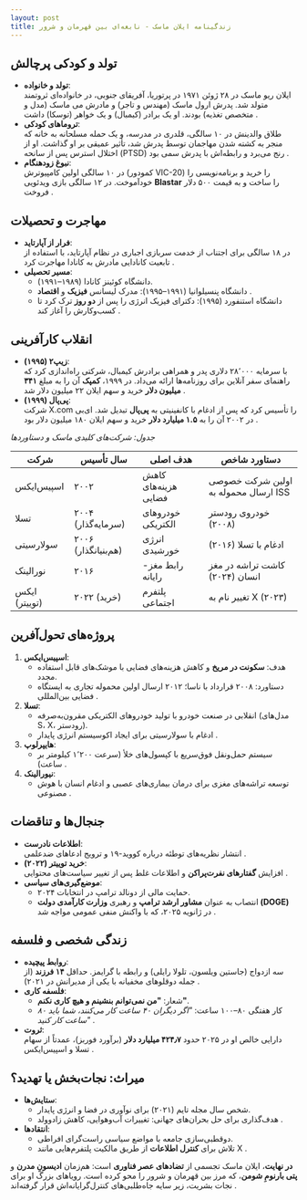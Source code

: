 ```yaml
---
layout: post
title: زندگینامه ایلان ماسک - نابغه‌ای بین قهرمان و شرور
---
```


## تولد و کودکی پرچالش
- **تولد و خانواده**:  
  ایلان ریو ماسک در ۲۸ ژوئن ۱۹۷۱ در پرتوریا، آفریقای جنوبی، در خانواده‌ای ثروتمند متولد شد. پدرش ارول ماسک (مهندس و تاجر) و مادرش می ماسک (مدل و متخصص تغذیه) بودند. او یک برادر (کیمبال) و یک خواهر (توسکا) داشت .  
- **تروماهای کودکی**:  
  طلاق والدینش در ۱۰ سالگی، قلدری در مدرسه، و یک حمله مسلحانه به خانه که منجر به کشته شدن مهاجمان توسط پدرش شد، تأثیر عمیقی بر او گذاشت. او از اختلال استرس پس از سانحه (PTSD) رنج می‌برد و رابطه‌اش با پدرش سمی بود .  
- **نبوغ زودهنگام**:  
  در ۱۰ سالگی اولین کامپیوترش (کمودور VIC-20) را خرید و برنامه‌نویسی را خودآموخت. در ۱۲ سالگی بازی ویدئویی **Blastar** را ساخت و به قیمت ۵۰۰ دلار فروخت .

## مهاجرت و تحصیلات
- **فرار از آپارتاید**:  
  در ۱۸ سالگی برای اجتناب از خدمت سربازی اجباری در نظام آپارتاید، با استفاده از تابعیت کانادایی مادرش به کانادا مهاجرت کرد .  
- **مسیر تحصیلی**:  
  - دانشگاه کوئینز کانادا (۱۹۸۹–۱۹۹۱).  
  - دانشگاه پنسیلوانیا (۱۹۹۱–۱۹۹۵): مدرک لیسانس **فیزیک** و **اقتصاد** .  
  - دانشگاه استنفورد (۱۹۹۵): دکترای فیزیک انرژی را پس از **دو روز** ترک کرد تا کسب‌وکارش را آغاز کند .

## انقلاب کارآفرینی
- **زیپ۲ (۱۹۹۵)**:  
  با سرمایه ۲۸٬۰۰۰ دلاری پدر و همراهی برادرش کیمبال، شرکتی راه‌اندازی کرد که راهنمای سفر آنلاین برای روزنامه‌ها ارائه می‌داد. در ۱۹۹۹، **کمپک** آن را به مبلغ **۳۴۱ میلیون دلار** خرید و سهم ایلان ۲۲ میلیون دلار شد .  
- **پی‌پال (۱۹۹۹)**:  
  شرکت X.com را تأسیس کرد که پس از ادغام با کانفینیتی به **پی‌پال** تبدیل شد. ای‌بی در ۲۰۰۲ آن را به **۱.۵ میلیارد دلار** خرید و سهم ایلان ۱۸۰ میلیون دلار بود .  

*جدول: شرکت‌های کلیدی ماسک و دستاوردها*

| **شرکت**       | **سال تأسیس** | **هدف اصلی**                  | **دستاورد شاخص**                     |  
|----------------|---------------|-------------------------------|--------------------------------------|  
| اسپیس‌ایکس     | ۲۰۰۲          | کاهش هزینه‌های فضایی          | اولین شرکت خصوصی ارسال محموله به ISS |  
| تسلا           | ۲۰۰۴ (سرمایه‌گذار) | خودروهای الکتریکی         | خودروی رودستر (۲۰۰۸)                 |  
| سولارسیتی     | ۲۰۰۶ (هم‌بنیانگذار) | انرژی خورشیدی           | ادغام با تسلا (۲۰۱۶)                  |  
| نورالینک       | ۲۰۱۶          | رابط مغز-رایانه              | کاشت تراشه در مغز انسان (۲۰۲۴)      |  
| ایکس (توییتر) | ۲۰۲۲ (خرید)   | پلتفرم اجتماعی               | تغییر نام به X (۲۰۲۳)                |  

## پروژه‌های تحول‌آفرین
1. **اسپیس‌ایکس**:  
   - هدف: **سکونت در مریخ** و کاهش هزینه‌های فضایی با موشک‌های قابل استفاده مجدد.  
   - دستاورد: ۲۰۰۸ قرارداد با ناسا؛ ۲۰۱۲ ارسال اولین محموله تجاری به ایستگاه فضایی بین‌المللی .  
2. **تسلا**:  
   - انقلابی در صنعت خودرو با تولید خودروهای الکتریکی مقرون‌به‌صرفه (مدل‌های S، X، رودستر).  
   - ادغام با سولارسیتی برای ایجاد اکوسیستم انرژی پایدار .  
3. **هایپرلوپ**:  
   - سیستم حمل‌ونقل فوق‌سریع با کپسول‌های خلأ (سرعت ۱٬۲۰۰ کیلومتر بر ساعت) .  
4. **نیورالینک**:  
   - توسعه تراشه‌های مغزی برای درمان بیماری‌های عصبی و ادغام انسان با هوش مصنوعی .  

## جنجال‌ها و تناقضات
- **اطلاعات نادرست**:  
  انتشار نظریه‌های توطئه درباره کووید-۱۹ و ترویج ادعاهای ضدعلمی .  
- **خرید توییتر (۲۰۲۲)**:  
  افزایش **گفتارهای نفرت‌پراکن** و اطلاعات غلط پس از تغییر سیاست‌های محتوایی .  
- **موضع‌گیری‌های سیاسی**:  
  - حمایت مالی از دونالد ترامپ در انتخابات ۲۰۲۴.  
  - انتصاب به عنوان **مشاور ارشد ترامپ** و رهبری **وزارت کارآمدی دولت (DOGE)** در ژانویه ۲۰۲۵، که با واکنش منفی عمومی مواجه شد .  

## زندگی شخصی و فلسفه
- **روابط پیچیده**:  
  سه ازدواج (جاستین ویلسون، تلولا رایلی) و رابطه با گرایمز. حداقل **۱۴ فرزند** (از جمله دوقلوهای مخفیانه با یکی از مدیرانش در ۲۰۲۱) .  
- **فلسفه کاری**:  
  - شعار: **"من نمی‌توانم بنشینم و هیچ کاری نکنم"**.  
  - کار هفتگی ۸۰–۱۰۰ ساعت: *"اگر دیگران ۴۰ ساعت کار می‌کنند، شما باید ۸۰ ساعت کار کنید"* .  
- **ثروت**:  
  دارایی خالص او در ۲۰۲۵ حدود **۴۲۴٫۷ میلیارد دلار** (برآورد فوربز)، عمدتاً از سهام تسلا و اسپیس‌ایکس .  

## میراث: نجات‌بخش یا تهدید؟
- **ستایش‌ها**:  
  - شخص سال مجله تایم (۲۰۲۱) برای نوآوری در فضا و انرژی پایدار.  
  - هدف‌گذاری برای حل بحران‌های جهانی: تغییرات آب‌وهوایی، کاهش زاد‌وولد .  
- **انتقاد‌ها**:  
  - دوقطبی‌سازی جامعه با مواضع سیاسی راست‌گرای افراطی.  
  - تلاش برای **کنترل اطلاعات** از طریق مالکیت پلتفرم‌هایی مانند X .  

**در نهایت**، ایلان ماسک تجسمی از **تضادهای عصر فناوری** است: هم‌زمان **ادیسونِ مدرن** و **پتی بارنومِ شومن**، که مرز بین قهرمان و شرور را محو کرده است. رویاهای بزرگ او برای نجات بشریت، زیر سایه جاه‌طلبی‌های کنترل‌گرایانه‌اش قرار گرفته‌اند .

